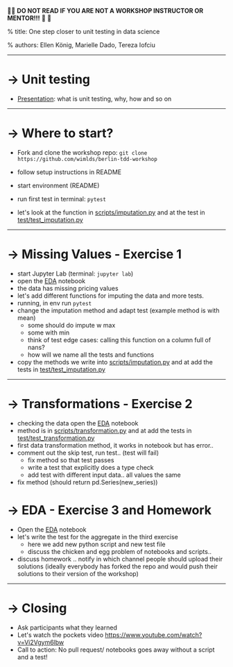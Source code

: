 :construction::rotating_light: **DO NOT READ IF YOU ARE NOT A WORKSHOP INSTRUCTOR OR MENTOR!!!** :rotating_light: :construction:

% title: One step closer to unit testing in data science

% authors: Ellen König, Marielle Dado, Tereza Iofciu

---

# -> Unit testing

- [Presentation](https://docs.google.com/presentation/d/1Lc1fhpQsXWQonHNtZ78rozE_nymrFaoZuuGyp7q007Q/edit#slide=id.p1): what is unit testing, why, how and so on

---

# -> Where to start?

- Fork and clone the workshop repo: `git clone https://github.com/wimlds/berlin-tdd-workshop`
- follow setup instructions in README

- start environment (README)

- run first test in terminal: `pytest`

- let's look at the function in [scripts/imputation.py](scripts/imputation.py) and at the test in [test/test_imputation.py](test/test_imputation.py)

---

# -> Missing Values - Exercise 1

- start Jupyter Lab (terminal: `jupyter lab`)
- open the [EDA](EDA.ipynb) notebook
- the data has missing pricing values
- let's add different functions for imputing the data and more tests.
- running, in env run `pytest`
- change the imputation method and adapt test (example method is with mean)
  - some should do impute w max
  - some with min
  - think of test edge cases: calling this function on a column full of nans?
  - how will we name all the tests and functions
- copy the methods we write into [scripts/imputation.py](scripts/imputation.py) and at add the tests in [test/test_imputation.py](test/test_imputation.py)

---

# -> Transformations - Exercise 2

- checking the data open the [EDA](EDA.ipynb) notebook
- method is in [scripts/transformation.py](scripts/transformation.py) and at add the tests in [test/test_transformation.py](test/test_transformation.py)
- first data transformation method, it works in notebook but has error..
- comment out the skip test, run test.. (test will fail)
  - fix method so that test passes
  - write a test that explicitly does a type check
  - add test with different input data.. all values the same
- fix method (should return pd.Series(new_series))

# -> EDA - Exercise 3 and Homework

- Open the [EDA](EDA.ipynb) notebook
- let's write the test for the aggregate in the third exercise
  - here we add new python script and new test file
  - discuss the chicken and egg problem of notebooks and scripts..
- discuss homework .. notify in which channel people should upload their solutions (ideally everybody has forked the repo and would push their solutions to their version of the workshop)

---

# -> Closing

- Ask participants what they learned
- Let's watch the pockets video https://www.youtube.com/watch?v=Vi2Vgym6lbw
- Call to action: No pull request/ notebooks goes away without a script and a test!
